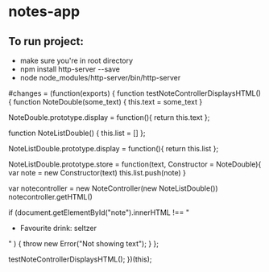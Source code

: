 # notes-app

To run project:
--------------
* make sure you're in root directory
* npm install http-server --save
* node node_modules/http-server/bin/http-server

#changes =
(function(exports) {
 function testNoteControllerDisplaysHTML() {
   function NoteDouble(some_text) {
     this.text = some_text
   }

   NoteDouble.prototype.display = function(){
     return this.text
   };

  function NoteListDouble() {
    this.list = []
  };


  NoteListDouble.prototype.display = function(){
    return this.list
  };

 NoteListDouble.prototype.store = function(text, Constructor = NoteDouble){
   var note = new Constructor(text)
   this.list.push(note)
 }

 var notecontroller = new NoteController(new NoteListDouble())
 notecontroller.getHTML()

   if (document.getElementById("note").innerHTML !== "<ul><li><div>Favourite drink: seltzer</div></li></ul>" ) {
     throw new Error("Not showing text");
   }
 };

 testNoteControllerDisplaysHTML();
})(this); 
